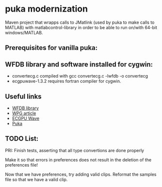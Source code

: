 puka modernization
==================

Maven project that wrapps calls to JMatlink (used by puka to make calls to MATLAB)
with matlabcontrol-library in order to be able to run on/with 64-bit windows/MATLAB.


Prerequisites for vanilla puka:
-------------------------------

WFDB library and software installed for cygwin:
-----------------------------------------------
* convertecg.c compiled with gcc convertecg.c -lwfdb -o convertecg
* ecgpuwave-1.3.2 requires fortran compiler for cygwin.

Useful links
-----------
* [WFDB library](http://www.physionet.org/physiotools/wfdb.shtml#library)
* [WPG article](http://www.physionet.org/physiotools/wpg/wpg.pdf)
* [ECGPU Wave](https://www.physionet.org/physiotools/ecgpuwave/)
* [Puka](https://www.physionet.org/physiotools/puka/)


TODO List:
------------
PRI: Finish tests, asserting that all type convertions are done
properly

Make it so that errors in preferences does not result in the
deletion of the preferences file!

Now that we have preferences, try adding valid clips. Reformat
the samples file so that we have a valid clip.
